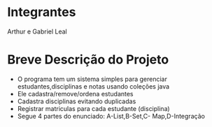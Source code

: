 # Integrantes
Arthur e Gabriel Leal
# Breve Descrição do Projeto
- O programa tem um sistema simples para gerenciar estudantes,disciplinas e notas usando coleções java
- Ele cadastra/remove/ordena estudantes
- Cadastra disciplinas evitando duplicadas
- Registrar matriculas para cada estudante (disciplina)
- Segue 4 partes do enunciado: A-List,B-Set,C- Map,D-Integração